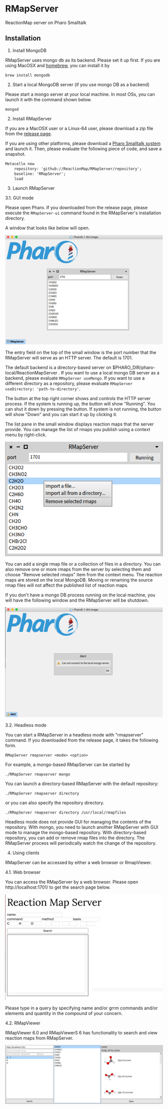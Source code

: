# RMapServer
ReactionMap server on Pharo Smalltalk

## Installation

1. Install MongoDB

RMapServer uses mongo db as its backend. Please set it up first.
If you are using MacOSX and [homebrew](https://brew.sh/index.html), you can install it by

```
brew install mongodb
```

2. Start a local MongoDB server (if you use mongo DB as a backend)

Please start a mongo server at your local machine.
In most OSs, you can launch it with the command shown below.

```
mongod
```

2. Install RMapServer

If you are a MacOSX user or a Linux-64 user, please download a zip file from the [release page](https://github.com/ReactionMap/RMapServer/releases).

If you are using other platforms, please download a [Pharo Smalltalk system](http://pharo.org/) and launch it.
Then, please evaluate the following piece of code, and save a snapshot.

```
Metacello new
    repository: 'github://ReactionMap/RMapServer/repository';
    baseline: 'RMapServer';
    load
```

3. Launch RMapServer

3.1. GUI mode

Please open Pharo.
If you downloaded from the release page, please execute the ```RMapServer-ui``` command found in the RMapServer's installation directory.

A window that looks like below will open.

![open-success](Open-success.png)

The entry field on the top of the small window is the port number that the RMapServer will serve as an HTTP server.
The default is 1701.

The default backend is a directory-based server on $PHARO_DIR/pharo-local/ReactionMapServer .
If you want to use a local mongo DB server as a backend, please evaluate ```RMapServer useMongo```.
If you want to use a different directory as a repository, please evaluate ```RMapServer useDirectory: 'path-to-directory'```.

The button at the top right corner shows and controls the HTTP server process. If the system is running up, the button will show "Running". You can shut it down by pressing the button. If system is not running, the button will show "Down" and you can start it up by clicking it.

The list pane in the small window displays reaction maps that the server provide.
You can manage the list of rmaps you publish using a context menu by right-click.

![context menu](context-menu.png)

You can add a single rmap file or a collection of files in a directory.
You can also remove one or more rmaps from the server by selecting them and choose "Remove selected rmaps" item from the context menu.
The reaction maps are stored on the local MongoDB. Moving or renaming the source rmap files will not affect the published list of reaction maps.

If you don't have a mongo DB process running on the local machine, you will have the following window and the RMapServer will be shutdown.

![open-failure](Open-failure.png)

3.2. Headless mode

You can start a RMapServer in a headless mode with "rmapserver" command.
If you downloaded from the release page, it takes the following form.

```
RMapServer rmapserver <mode> <option>
```

For example, a mongo-based RMapServer can be started by

```
./RMapServer rmapserver mongo
```

You can launch a directory-based RMapServer with the default repository:

```
./RMapServer rmapserver directory
```

or you can also specify the repository directory.

```
./RMapServer rmapserver directory /usr/local/rmapfiles
```

Headless mode does not provide GUI for managing the contents of the repository.
With mongo, you need to launch another RMapServer with GUI mode to manage the mongo-based repository.
With directory-based repository, you can add or remove rmap files into the directory. The RMapServer process will periodically watch the change of the repository.

4. Using clients

RMapServer can be accessed by either a web browser or RmapViewer.

4.1. Web browser

You can access the RMapServer by a web browser.
Please open http://localhost:1701/ to get the search page below.

![search page](client-webbrowser.png)

Please type in a query by specifying name and/or grrm commands and/or elements and quantity in the compound of your concern.

4.2. RMapViewer

RMapViewer 6.0 and RMapViewerS 6 has functionality to search and view reaction maps from RMapServer.

![RMapViewer](client-rmapviewer.png)


